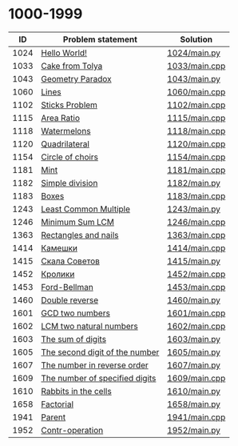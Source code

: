 # 1000-1999


| ID   | Problem statement                                                          | Solution                       |
|------|----------------------------------------------------------------------------|--------------------------------|
| 1024 | [Hello World!](https://www.e-olymp.com/en/problems/1024)                   | [1024/main.py](1024/main.py)   |
| 1033 | [Cake from Tolya](https://www.e-olymp.com/en/problems/1033)                | [1033/main.cpp](1033/main.cpp) |
| 1043 | [Geometry Paradox](https://www.e-olymp.com/en/problems/1043)               | [1043/main.py](1043/main.py)   |
| 1060 | [Lines](https://www.e-olymp.com/en/problems/1060)                          | [1060/main.cpp](1060/main.cpp) |
| 1102 | [Sticks Problem](https://www.e-olymp.com/en/problems/1102)                 | [1102/main.cpp](1102/main.cpp) |
| 1115 | [Area Ratio](https://www.e-olymp.com/en/problems/1115)                     | [1115/main.cpp](1115/main.cpp) |
| 1118 | [Watermelons](https://www.e-olymp.com/en/problems/1118)                    | [1118/main.cpp](1118/main.cpp) |
| 1120 | [Quadrilateral](https://www.e-olymp.com/en/problems/1120)                  | [1120/main.cpp](1120/main.cpp) |
| 1154 | [Circle of choirs](https://www.e-olymp.com/en/problems/1154)               | [1154/main.cpp](1154/main.cpp) |
| 1181 | [Mint](https://www.e-olymp.com/en/problems/1181)                           | [1181/main.cpp](1181/main.cpp) |
| 1182 | [Simple division](https://www.e-olymp.com/en/problems/1182)                | [1182/main.py](1182/main.py)   |
| 1183 | [Boxes](https://www.e-olymp.com/en/problems/1183)                          | [1183/main.cpp](1183/main.cpp) |
| 1243 | [Least Common Multiple](https://www.e-olymp.com/en/problems/1243)          | [1243/main.py](1243/main.py)   |
| 1246 | [Minimum Sum LCM](https://www.e-olymp.com/en/problems/1246)                | [1246/main.cpp](1246/main.cpp) |
| 1363 | [Rectangles and nails](https://www.e-olymp.com/en/problems/1363)           | [1363/main.cpp](1363/main.cpp) |
| 1414 | [Камешки](https://www.e-olymp.com/en/problems/1414)                        | [1414/main.cpp](1414/main.cpp) |
| 1415 | [Скала Советов](https://www.e-olymp.com/en/problems/1415)                  | [1415/main.py](1415/main.py)   |
| 1452 | [Кролики](https://www.e-olymp.com/en/problems/1452)                        | [1452/main.cpp](1452/main.cpp) |
| 1453 | [Ford-Bellman](https://www.e-olymp.com/en/problems/1453)                   | [1453/main.cpp](1453/main.cpp) |
| 1460 | [Double reverse](https://www.e-olymp.com/en/problems/1460)                 | [1460/main.py](1460/main.py)   |
| 1601 | [GCD two numbers](https://www.e-olymp.com/en/problems/1601)                | [1601/main.cpp](1601/main.cpp) |
| 1602 | [LCM two natural numbers](https://www.e-olymp.com/en/problems/1602)        | [1602/main.cpp](1602/main.cpp) |
| 1603 | [The sum of digits](https://www.e-olymp.com/en/problems/1603)              | [1603/main.py](1603/main.py)   |
| 1605 | [The second digit of the number](https://www.e-olymp.com/en/problems/1605) | [1605/main.py](1605/main.py)   |
| 1607 | [The number in reverse order](https://www.e-olymp.com/en/problems/1607)    | [1607/main.py](1607/main.py)   |
| 1609 | [The number of specified digits](https://www.e-olymp.com/en/problems/1609) | [1609/main.cpp](1609/main.cpp) |
| 1610 | [Rabbits in the cells](https://www.e-olymp.com/en/problems/1610)           | [1610/main.py](1610/main.py)   |
| 1658 | [Factorial](https://www.e-olymp.com/en/problems/1658)                      | [1658/main.py](1658/main.py)   |
| 1941 | [Parent](https://www.e-olymp.com/en/problems/1941)                         | [1941/main.cpp](1941/main.cpp) |
| 1952 | [Contr-operation](https://www.e-olymp.com/en/problems/1952)                | [1952/main.py](1952/main.py)   |

